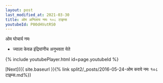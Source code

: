 ```yaml
---
layout: post
last_modified_at: 2021-03-30
title: ओम अनिलाय नमः १०८ टाइम्स
youtubeId: P00dHVutRS0
---
```

 
 
 ओम घोचार्य नमः  
 
 -  ज्याला केवळ इंद्रियांनीच अनुभवता येते 
 
  
 
  
 
 
 
 
 
 


{% include youtubePlayer.html id=page.youtubeId %}
 
[Next]({{ site.baseurl }}{% link  split2/_posts/2016-05-24-ओम कवये नमः १०८ टाइम्स.md%})
 
